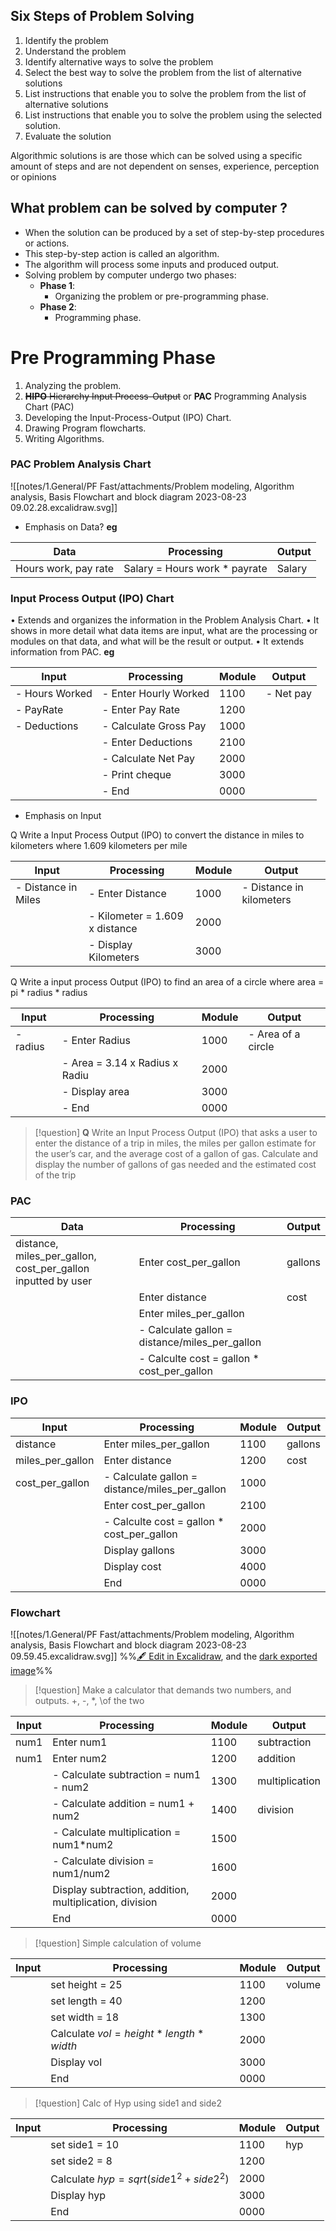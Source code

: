 
## Six Steps of Problem Solving

1) Identify the problem 
2) Understand the problem
3) Identify alternative ways to solve the problem
4) Select the best way to solve the problem from the list of alternative solutions
5) List instructions that enable you to solve the problem from the list of alternative solutions
6) List instructions that enable you to solve the problem using the selected solution.
7) Evaluate the solution

Algorithmic solutions is are those which can be solved using a specific amount of steps and are not dependent on senses, experience, perception or opinions

## What problem can be solved by computer ?
 - When the solution can be produced by a set of step-by-step procedures or actions.
 - This step-by-step action is called an algorithm.
 - The algorithm will process some inputs and produced output.
 - Solving problem by computer undergo two phases:
	 - **Phase 1**:
		 - Organizing the problem or pre-programming phase.
	 - **Phase 2**:
		 - Programming phase.

# Pre Programming Phase
1) Analyzing the problem.
2) ~~**HIPO** Hierarchy Input Process-Output~~ or **PAC** Programming Analysis Chart (PAC)
3) Developing the Input-Process-Output (IPO) Chart.
4) Drawing Program flowcharts.
5) Writing Algorithms.

### PAC Problem Analysis Chart

![[notes/1.General/PF Fast/attachments/Problem modeling, Algorithm analysis, Basis Flowchart and block diagram 2023-08-23 09.02.28.excalidraw.svg]]

- Emphasis on Data?
**eg**

| Data                 | Processing                    | Output |
| -------------------- | ----------------------------- | ------ |
| Hours work, pay rate | Salary = Hours work * payrate | Salary | 


### **Input Process Output (IPO) Chart**
• Extends and organizes the information in the Problem
Analysis Chart.
• It shows in more detail what data items are input, what are the
processing or modules on that data, and what will be the result
or output.
• It extends information from PAC.
**eg**

| Input          | Processing            | Module | Output    |
| -------------- | --------------------- | ------ | --------- |
| - Hours Worked | - Enter Hourly Worked | 1100   | - Net pay |
| - PayRate      | - Enter Pay Rate      | 1200   |           |
| - Deductions   | - Calculate Gross Pay | 1000   |           |
|                | - Enter Deductions    | 2100   |           |
|                | - Calculate Net Pay   | 2000   |           |
|                | - Print cheque        | 3000   |           |
|                | - End                 | 0000       |           |

- Emphasis on Input

Q Write a Input Process Output (IPO) to convert the distance in
miles to kilometers where 1.609 kilometers per mile

| Input               | Processing                     | Module | Output                   |
| ------------------- | ------------------------------ | ------ | ------------------------ |
| - Distance in Miles | - Enter Distance               | 1000   | - Distance in kilometers |
|                     | - Kilometer = 1.609 x distance | 2000   |                          |
|                     | - Display Kilometers           | 3000   |                          | 

Q Write a input process Output (IPO) to find an area of a circle where area = pi * radius * radius

| Input    | Processing                     | Module | Output             |
| -------- | ------------------------------ | ------ | ------------------ |
| - radius | - Enter Radius                 | 1000   | - Area of a circle |
|          | - Area = 3.14 x Radius x Radiu | 2000   |                    |
|          | - Display area                 | 3000   |                    |
|          | - End                          | 0000   |                    | 

>[!question] 
**Q** Write an Input Process Output (IPO) that asks a user to
enter the distance of a trip in miles, the miles per gallon
estimate for the user’s car, and the average cost of a gallon
of gas. Calculate and display the number of gallons of gas
needed and the estimated cost of the trip
### PAC

| Data                                        | Processing                                     | Output  |
| ------------------------------------------- | ---------------------------------------------- | ------- |
| distance, miles_per_gallon, cost_per_gallon inputted by user| Enter cost_per_gallon                          | gallons |
|                                             | Enter distance                                 | cost            |
|                                             | Enter miles_per_gallon                         |         |
|                                             | - Calculate gallon = distance/miles_per_gallon |         |
|                                             | - Calculte cost = gallon * cost_per_gallon     | |
### IPO


| Input            | Processing                                     | Module | Output  |
| ---------------- | ---------------------------------------------- | ------ | ------- |
| distance         | Enter miles_per_gallon                         | 1100   | gallons |
| miles_per_gallon | Enter distance                                 | 1200   | cost    |
| cost_per_gallon  | - Calculate gallon = distance/miles_per_gallon | 1000   |         |
|                  | Enter cost_per_gallon                          | 2100   |         |
|                  | - Calculte cost = gallon * cost_per_gallon     | 2000   |         |
|                  | Display gallons                                | 3000   |         |
|                  | Display cost                                   | 4000   |         |
|                  | End                                            | 0000   |         | 

### Flowchart

![[notes/1.General/PF Fast/attachments/Problem modeling, Algorithm analysis, Basis Flowchart and block diagram 2023-08-23 09.59.45.excalidraw.svg]]
%%[🖋 Edit in Excalidraw](PF/attachments/Problem%20modeling,%20Algorithm%20analysis,%20Basis%20Flowchart%20and%20block%20diagram%202023-08-23%2009.59.45.excalidraw.md), and the [dark exported image](PF/attachments/Problem%20modeling,%20Algorithm%20analysis,%20Basis%20Flowchart%20and%20block%20diagram%202023-08-23%2009.59.45.excalidraw.dark.svg)%%


>[!question] 
> Make a calculator that demands two numbers, and outputs. +, -, \*,  \of the two

| Input | Processing                                              | Module | Output         |
| ----- | ------------------------------------------------------- | ------ | -------------- |
| num1  | Enter num1                                              | 1100   | subtraction    |
| num1  | Enter num2                                              | 1200   | addition       |
|       | - Calculate subtraction = num1 - num2                   | 1300   | multiplication |
|       | - Calculate addition = num1 + num2                      | 1400   | division       |
|       | - Calculate multiplication = num1\*num2                 | 1500   |                |
|       | - Calculate division = num1/num2                        | 1600   |                |
|       | Display subtraction, addition, multiplication, division | 2000   |                |
|       | End                                                     | 0000   |                |

>[!question]
>Simple calculation of volume

| Input | Processing                            | Module | Output |
| ----- | ------------------------------------- | ------ | ------ |
|       | set height = 25                       | 1100   | volume |
|       | set length = 40                       | 1200   |        |
|       | set width = 18                         | 1300   |        |
|       | Calculate $vol = height*length*width$ | 2000   |        |
|       | Display vol                           | 3000   |        | 
|       | End                                   | 0000   |        |


>[!question]
>Calc of Hyp using side1 and side2

| Input | Processing                                | Module | Output |
| ----- | ----------------------------------------- | ------ | ------ |
|       | set side1 = 10                            | 1100   | hyp    |
|       | set side2 = 8                             | 1200   |        |
|       | Calculate $hyp = sqrt(side1^2 + side2^2)$ | 2000   |        |
|       | Display hyp                               | 3000   |        | 
|       | End                                       | 0000   |        |
